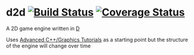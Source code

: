 # d2d [![Build Status](https://travis-ci.org/Amaranthos/d2d.svg?branch=master)](https://travis-ci.org/Amaranthos/d2d) [![Coverage Status](https://coveralls.io/repos/github/Amaranthos/d2d/badge.svg?branch=master)](https://coveralls.io/github/Amaranthos/d2d?branch=master)
A 2D game engine written in [D](https://dlang.org/)

Uses [Advanced C++/Graphics Tutorials](https://www.youtube.com/watch?v=FxCC9Ces1Yg&list=PLSPw4ASQYyymu3PfG9gxywSPghnSMiOAW) as a starting point but the structure of the engine will change over time
